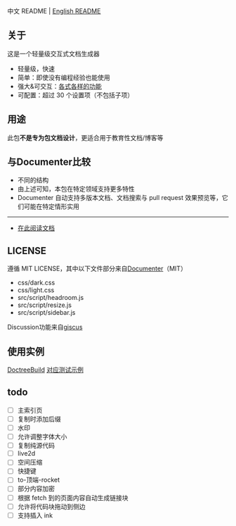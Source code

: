 中文 README | [English README](README_en.md)

## 关于
这是一个轻量级交互式文档生成器
* 轻量级，快速
* 简单：即使没有编程经验也能使用
* 强大&可交互：[各式各样的功能](https://juliaroadmap.github.io/DoctreePages.jl/docs/zh/features.html)
* 可配置：超过 30 个设置项（不包括子项）

## 用途
此包**不是专为包文档设计**，更适合用于教育性文档/博客等

## 与Documenter比较
* 不同的结构
* 由上述可知，本包在特定领域支持更多特性
* Documenter 自动支持多版本文档、文档搜索与 pull request 效果预览等，它们可能在特定情形实用

---

* [在此阅读文档](https://juliaroadmap.github.io/DoctreePages.jl/docs/zh/usage.html)

## LICENSE
遵循 MIT LICENSE，其中以下文件部分来自[Documenter](https://github.com/JuliaDocs/Documenter.jl)（MIT）
* css/dark.css
* css/light.css
* src/script/headroom.js
* src/script/resize.js
* src/script/sidebar.js

Discussion功能来自[giscus](https://github.com/giscus/giscus)

## 使用实例
[DoctreeBuild](https://github.com/JuliaRoadmap/zh/blob/master/DoctreeBuild.toml) [对应测试示例](https://learn.juliacn.com/docs/meta/doctest.html)

## todo
- [ ] 主索引页
- [ ] 复制时添加后缀
- [ ] 水印
- [ ] 允许调整字体大小
- [ ] 复制纯源代码
- [ ] live2d
- [ ] 空间压缩
- [ ] 快捷键
- [ ] to-顶端-rocket
- [ ] 部分内容加密
- [ ] 根据 fetch 到的页面内容自动生成链接块
- [ ] 允许将代码块拖动到侧边
- [ ] 支持插入 ink
